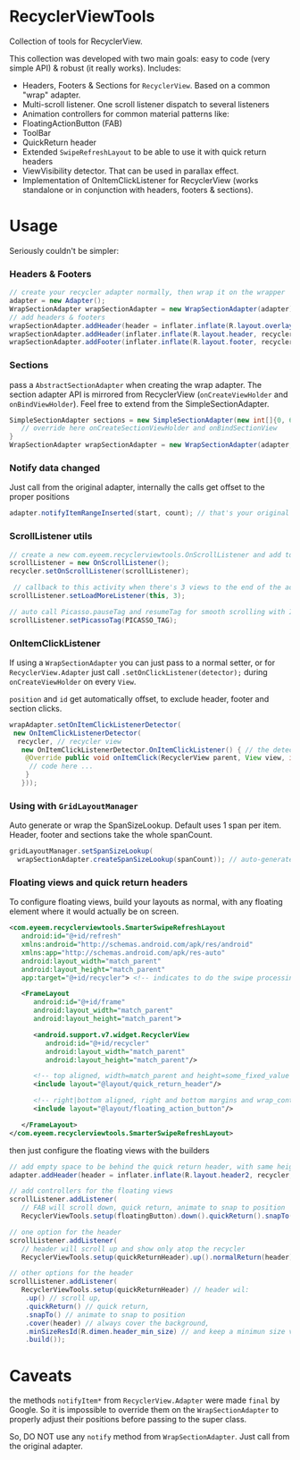 # RecyclerViewTools
Collection of tools for RecyclerView.

This collection was developed with two main goals: easy to code (very simple API) & robust (it really works).
Includes:

 - Headers, Footers & Sections for `RecyclerView`. Based on a common "wrap" adapter.
 - Multi-scroll listener. One scroll listener dispatch to several listeners
 - Animation controllers for common material patterns like:
  - FloatingActionButton (FAB)
  - ToolBar
  - QuickReturn header
 - Extended `SwipeRefreshLayout` to be able to use it with quick return headers
 - ViewVisibility detector. That can be used in parallax effect.
 - Implementation of OnItemClickListener for RecyclerView (works standalone or in conjunction with headers, footers & sections).

# Usage
Seriously couldn't be simpler:

### Headers & Footers
```Java
// create your recycler adapter normally, then wrap it on the wrapper
adapter = new Adapter();
WrapSectionAdapter wrapSectionAdapter = new WrapSectionAdapter(adapter);
// add headers & footers
wrapSectionAdapter.addHeader(header = inflater.inflate(R.layout.overlay_background, recycler, false));
wrapSectionAdapter.addHeader(inflater.inflate(R.layout.header, recycler, false));
wrapSectionAdapter.addFooter(inflater.inflate(R.layout.footer, recycler, false));
```

### Sections
pass a `AbstractSectionAdapter` when creating the wrap adapter. The section adapter API is mirrored from RecyclerView (`onCreateViewHolder` and `onBindViewHolder`). Feel free to extend from the SimpleSectionAdapter.
```Java
SimpleSectionAdapter sections = new SimpleSectionAdapter(new int[]{0, 6, 9, 14, 19, 23}) { // those are the section positions
   // override here onCreateSectionViewHolder and onBindSectionView
}
WrapSectionAdapter wrapSectionAdapter = new WrapSectionAdapter(adapter, sections);
```

### Notify data changed
Just call from the original adapter, internally the calls get offset to the proper positions
```Java
adapter.notifyItemRangeInserted(start, count); // that's your original adapter
```

### ScrollListener utils
``` Java
// create a new com.eyeem.recyclerviewtools.OnScrollListener and add to the recycler
scrollListener = new OnScrollListener();
recycler.setOnScrollListener(scrollListener);

 // callback to this activity when there's 3 views to the end of the adapter
scrollListener.setLoadMoreListener(this, 3);

// auto call Picasso.pauseTag and resumeTag for smooth scrolling with ImageViews
scrollListener.setPicassoTag(PICASSO_TAG);
```

### OnItemClickListener
If using a `WrapSectionAdapter` you can just pass to a normal setter, or for `RecyclerView.Adapter` just call `.setOnClickListener(detector);` during `onCreateViewHolder` on every `View`.

`position` and `id` get automatically offset, to exclude header, footer and section clicks.
```Java
wrapAdapter.setOnItemClickListenerDetector(
 new OnItemClickListenerDetector(
  recycler, // recycler view
   new OnItemClickListenerDetector.OnItemClickListener() { // the detector
    @Override public void onItemClick(RecyclerView parent, View view, int position, long id) { // the callback
     // code here ...
    }
   }));
```

### Using with `GridLayoutManager`

Auto generate or wrap the SpanSizeLookup. Default uses 1 span per item. Header, footer and sections take the whole spanCount.

```Java
gridLayoutManager.setSpanSizeLookup(
  wrapSectionAdapter.createSpanSizeLookup(spanCount)); // auto-generate SpanSizeLookup
```

### Floating views and quick return headers
To configure floating views, build your layouts as normal, with any floating element where it would actually be on screen.
```XML
<com.eyeem.recyclerviewtools.SmarterSwipeRefreshLayout
   android:id="@+id/refresh"
   xmlns:android="http://schemas.android.com/apk/res/android"
   xmlns:app="http://schemas.android.com/apk/res-auto"
   android:layout_width="match_parent"
   android:layout_height="match_parent"
   app:target="@+id/recycler"> <!-- indicates to do the swipe processing on the RecyclerView -->

   <FrameLayout
      android:id="@+id/frame"
      android:layout_width="match_parent"
      android:layout_height="match_parent">

      <android.support.v7.widget.RecyclerView
         android:id="@+id/recycler"
         android:layout_width="match_parent"
         android:layout_height="match_parent"/>

      <!-- top aligned, width=match_parent and height=some_fixed_value (e.g. @dimen/header_height) -->
      <include layout="@layout/quick_return_header"/>

      <!-- right|bottom aligned, right and bottom margins and wrap_content -->
      <include layout="@layout/floating_action_button"/>

   </FrameLayout>
</com.eyeem.recyclerviewtools.SmarterSwipeRefreshLayout>
```

then just configure the floating views with the builders
```Java
// add empty space to be behind the quick return header, with same height (e.g. R.dimen.header_height)
adapter.addHeader(header = inflater.inflate(R.layout.header2, recycler, false));

// add controllers for the floating views
scrollListener.addListener(
   // FAB will scroll down, quick return, animate to snap to position
   RecyclerViewTools.setup(floatingButton).down().quickReturn().snapTo().build());

// one option for the header
scrollListener.addListener(
   // header will scroll up and show only atop the recycler
   RecyclerViewTools.setup(quickReturnHeader).up().normalReturn(header).build());

// other options for the header
scrollListener.addListener(
   RecyclerViewTools.setup(quickReturnHeader) // header wil:
    .up() // scroll up,
    .quickReturn() // quick return,
    .snapTo() // animate to snap to position
    .cover(header) // always cover the background,
    .minSizeResId(R.dimen.header_min_size) // and keep a minimun size visible on screen
    .build());
```

# Caveats

the methods `notifyItem*` from `RecyclerView.Adapter` were made `final` by Google.
So it is impossible to override them on the `WrapSectionAdapter` to properly adjust their positions before passing to the super class.

So, DO NOT use any `notify` method from `WrapSectionAdapter`. Just call from the original adapter.
